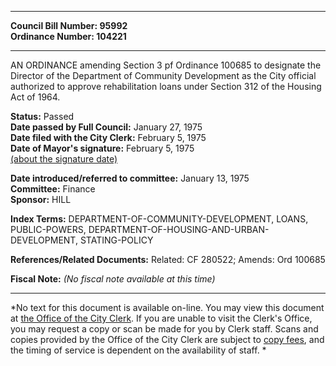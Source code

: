 * * * * *  
  
**Council Bill Number: [](#h0)[](#h2)95992**   
**Ordinance Number: 104221**  
  
* * * * *  
  
AN ORDINANCE amending Section 3 pf Ordinance 100685 to designate the Director of the Department of Community Development as the City official authorized to approve rehabilitation loans under Section 312 of the Housing Act of 1964.  
  
**Status:** Passed   
**Date passed by Full Council:** January 27, 1975   
**Date filed with the City Clerk:** February 5, 1975   
**Date of Mayor's signature:** February 5, 1975   
[(about the signature date)](/~public/approvaldate.htm)   
  
  
**Date introduced/referred to committee:** January 13, 1975   
**Committee:** Finance   
**Sponsor:** HILL   
  
**Index Terms:** DEPARTMENT-OF-COMMUNITY-DEVELOPMENT, LOANS, PUBLIC-POWERS, DEPARTMENT-OF-HOUSING-AND-URBAN-DEVELOPMENT, STATING-POLICY  
  
**References/Related Documents:** Related: CF 280522; Amends: Ord 100685  
  
**Fiscal Note:** *(No fiscal note available at this time)*  
  
* * * * *  
  
*No text for this document is available on-line. You may view this document at [the Office of the City Clerk](http://www.seattle.gov/leg/clerk/contactUs.htm). If you are unable to visit the Clerk's Office, you may request a copy or scan be made for you by Clerk staff. Scans and copies provided by the Office of the City Clerk are subject to [copy fees](http://clerk.seattle.gov/~public/clerkfees.htm), and the timing of service is dependent on the availability of staff. *  
  
  
